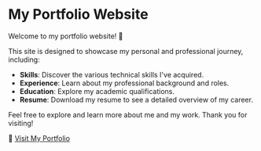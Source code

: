 # My Portfolio Website

Welcome to my portfolio website! 🌟

This site is designed to showcase my personal and professional journey, including:

- **Skills**: Discover the various technical skills I've acquired.
- **Experience**: Learn about my professional background and roles.
- **Education**: Explore my academic qualifications.
- **Resume**: Download my resume to see a detailed overview of my career.

Feel free to explore and learn more about me and my work. Thank you for visiting!

🚀 [Visit My Portfolio](https://tushar151.github.io/Portfolio/)

